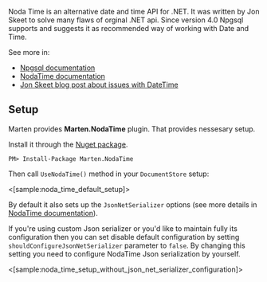 ﻿<!--title: Noda Time support-->

Noda Time is an alternative date and time API for .NET. It was written by Jon Skeet to solve many flaws of orginal .NET api. Since version 4.0 Npgsql supports and suggests it as recommended way of working with Date and Time.

See more in:
- [Npgsql documentation](https://www.npgsql.org/doc/types/nodatime.html)
- [NodaTime documentation](https://nodatime.org/)
- [Jon Skeet blog post about issues with DateTime](https://blog.nodatime.org/2011/08/what-wrong-with-datetime-anyway.html)

## Setup 

Marten provides **Marten.NodaTime** plugin. That provides nessesary setup. 

Install it through the [Nuget package](https://www.nuget.org/packages/Marten.NodaTime/).

```
PM> Install-Package Marten.NodaTime
```

Then call `UseNodaTime()` method in your `DocumentStore` setup:

<[sample:noda_time_default_setup]>

By default it also sets up the `JsonNetSerializer` options (see more details in [NodaTime documentation](https://nodatime.org/2.4.x/api/NodaTime.Serialization.JsonNet.Extensions.html)).

If you're using custom Json serializer or you'd like to maintain fully its configuration then you can set disable default configuration by setting `shouldConfigureJsonNetSerializer` parameter to `false`. By changing this setting you need to configure NodaTime Json serialization by yourself.

<[sample:noda_time_setup_without_json_net_serializer_configuration]>
